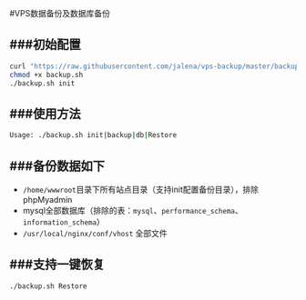 #VPS数据备份及数据库备份

###初始配置
------
```sh 
curl "https://raw.githubusercontent.com/jalena/vps-backup/master/backup.sh" -O backup.sh 
chmod +x backup.sh
./backup.sh init
```

###使用方法
------
```sh
Usage: ./backup.sh init|backup|db|Restore
```

###备份数据如下
------
* `/home/wwwroot`目录下所有站点目录（支持init配置备份目录），排除phpMyadmin
* mysql全部数据库（排除的表：`mysql`、`performance_schema`、`information_schema`）
* `/usr/local/nginx/conf/vhost` 全部文件

###支持一键恢复
------
```Bash 
./backup.sh Restore
```
